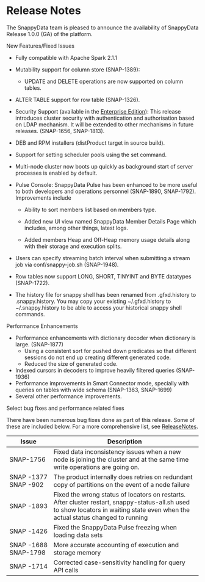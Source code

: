 # Release Notes 

The SnappyData team is pleased to announce the availability of SnappyData Release 1.0.0 (GA) of the platform.

<heading2> New Features/Fixed Issues</heading2>

- Fully compatible with Apache Spark 2.1.1

- Mutability support for column store (SNAP-1389):

  - UPDATE and DELETE operations are now supported on column tables.

- ALTER TABLE support for row table (SNAP-1326).

- Security Support (available in the [Enterprise Edition](http://www.snappydata.io/download)):  This release introduces cluster security with authentication and authorisation based on LDAP mechanism. It will be extended to other mechanisms in future releases. (SNAP-1656, SNAP-1813).

- DEB and RPM installers (distProduct target in source build).

- Support for setting scheduler pools using the set command.

- Multi-node cluster now boots up quickly as background start of server processes is enabled by default.

- Pulse Console:  SnappyData Pulse has been enhanced to be more useful to both developers and operations personnel (SNAP-1890, SNAP-1792). Improvements include

  - Ability to sort members list based on members type.

  - Added new UI view named SnappyData Member Details Page which includes, among other things, latest logs.

  - Added members Heap and Off-Heap memory usage details along with their storage and execution splits.

- Users can specify streaming batch interval when submitting a stream job via conf/snappy-job.sh (SNAP-1948).

- Row tables now support LONG, SHORT, TINYINT and BYTE datatypes (SNAP-1722).

- The history file for snappy shell has been renamed from .gfxd.history to .snappy.history. You may copy your existing ~/.gfxd.history to ~/.snappy.history to be able to access your historical snappy shell commands.

<heading2> Performance Enhancements</heading2>

- Performance enhancements with dictionary decoder when dictionary is large. (SNAP-1877)
  - Using a consistent sort for pushed down predicates so that different sessions do not end up creating different generated code.
  - Reduced the size of generated code.
- Indexed cursors in decoders to improve heavily filtered queries (SNAP-1936)
- Performance improvements in Smart Connector mode, specially with queries on tables with wide schema (SNAP-1363, SNAP-1699)
- Several other performance improvements.

<heading2> Select bug fixes and performance related fixes</heading2>

There have been numerous bug fixes done as part of this release. Some of these are included below. For a more comprehensive list, see [ReleaseNotes](https://github.com/SnappyDataInc/snappydata/blob/master/ReleaseNotes.txt).

| Issue | Description |
|------|--------|
|SNAP-1756|Fixed data inconsistency issues when a new node is joining the cluster and at the same time write operations are going on.|
|SNAP -1377</br>SNAP -902|The product internally does retries on redundant copy of partitions on the event of a node failure|
|SNAP -1893|Fixed the wrong status of locators on restarts. After cluster restart, snappy-status-all.sh used to show locators in waiting state even when the actual status changed to running|
|SNAP -1426|Fixed the SnappyData Pulse freezing when loading data sets|
|SNAP -1688</br>SNAP-1798|More accurate accounting of execution and storage memory|
|SNAP&nbsp;-1714|Corrected case-sensitivity handling for query API calls|
